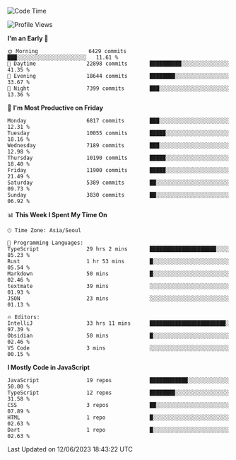 <!--START_SECTION:waka-->
![Code Time](http://img.shields.io/badge/Code%20Time-5%2C012%20hrs%201%20min-blue)

![Profile Views](http://img.shields.io/badge/Profile%20Views-1-blue)

**I'm an Early 🐤** 

```text
🌞 Morning                6429 commits        ███░░░░░░░░░░░░░░░░░░░░░░   11.61 % 
🌆 Daytime                22898 commits       ██████████░░░░░░░░░░░░░░░   41.35 % 
🌃 Evening                18644 commits       ████████░░░░░░░░░░░░░░░░░   33.67 % 
🌙 Night                  7399 commits        ███░░░░░░░░░░░░░░░░░░░░░░   13.36 % 
```
📅 **I'm Most Productive on Friday** 

```text
Monday                   6817 commits        ███░░░░░░░░░░░░░░░░░░░░░░   12.31 % 
Tuesday                  10055 commits       █████░░░░░░░░░░░░░░░░░░░░   18.16 % 
Wednesday                7189 commits        ███░░░░░░░░░░░░░░░░░░░░░░   12.98 % 
Thursday                 10190 commits       █████░░░░░░░░░░░░░░░░░░░░   18.40 % 
Friday                   11900 commits       █████░░░░░░░░░░░░░░░░░░░░   21.49 % 
Saturday                 5389 commits        ██░░░░░░░░░░░░░░░░░░░░░░░   09.73 % 
Sunday                   3830 commits        ██░░░░░░░░░░░░░░░░░░░░░░░   06.92 % 
```


📊 **This Week I Spent My Time On** 

```text
🕑︎ Time Zone: Asia/Seoul

💬 Programming Languages: 
TypeScript               29 hrs 2 mins       █████████████████████░░░░   85.23 % 
Rust                     1 hr 53 mins        █░░░░░░░░░░░░░░░░░░░░░░░░   05.54 % 
Markdown                 50 mins             █░░░░░░░░░░░░░░░░░░░░░░░░   02.46 % 
textmate                 39 mins             ░░░░░░░░░░░░░░░░░░░░░░░░░   01.93 % 
JSON                     23 mins             ░░░░░░░░░░░░░░░░░░░░░░░░░   01.13 % 

🔥 Editors: 
IntelliJ                 33 hrs 11 mins      ████████████████████████░   97.39 % 
Obsidian                 50 mins             █░░░░░░░░░░░░░░░░░░░░░░░░   02.46 % 
VS Code                  3 mins              ░░░░░░░░░░░░░░░░░░░░░░░░░   00.15 % 
```

**I Mostly Code in JavaScript** 

```text
JavaScript               19 repos            ████████████░░░░░░░░░░░░░   50.00 % 
TypeScript               12 repos            ████████░░░░░░░░░░░░░░░░░   31.58 % 
CSS                      3 repos             ██░░░░░░░░░░░░░░░░░░░░░░░   07.89 % 
HTML                     1 repo              █░░░░░░░░░░░░░░░░░░░░░░░░   02.63 % 
Dart                     1 repo              █░░░░░░░░░░░░░░░░░░░░░░░░   02.63 % 
```




 Last Updated on 12/06/2023 18:43:22 UTC
<!--END_SECTION:waka-->

